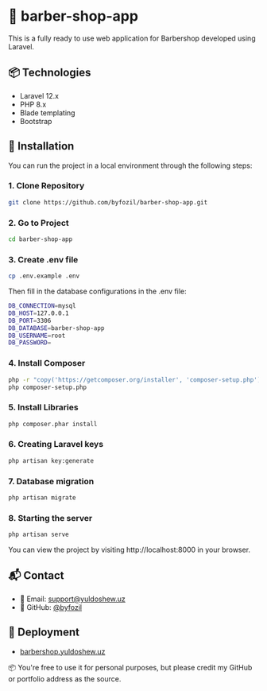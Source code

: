# 🌟 barber-shop-app

This is a fully ready to use web application for Barbershop developed using Laravel.

## 📦 Technologies

- Laravel 12.x
- PHP 8.x
- Blade templating
- Bootstrap

## 🚀 Installation

You can run the project in a local environment through the following steps:

### 1. Clone Repository

```bash
git clone https://github.com/byfozil/barber-shop-app.git
```

### 2. Go to Project

```bash
cd barber-shop-app
```

### 3. Create .env file

```bash
cp .env.example .env
```
Then fill in the database configurations in the .env file:
```bash
DB_CONNECTION=mysql
DB_HOST=127.0.0.1
DB_PORT=3306
DB_DATABASE=barber-shop-app
DB_USERNAME=root
DB_PASSWORD=
```

### 4. Install Composer

```bash
php -r "copy('https://getcomposer.org/installer', 'composer-setup.php');"
php composer-setup.php
```

### 5. Install Libraries

```bash
php composer.phar install
```

### 6. Creating Laravel keys

```bash
php artisan key:generate
```

### 7. Database migration

```bash
php artisan migrate
```

### 8. Starting the server

```bash
php artisan serve
```
You can view the project by visiting http://localhost:8000 in your browser.

## 📬 Contact

- 📧 Email: [support@yuldoshew.uz](mailto:support@yuldoshew.uz)
- 🐙 GitHub: [@byfozil](https://github.com/byfozil)

## 🚀 Deployment

- [barbershop.yuldoshew.uz](https://barbershop.yuldoshew.uz)

📦 You're free to use it for personal purposes, but please credit my GitHub or portfolio address as the source.
